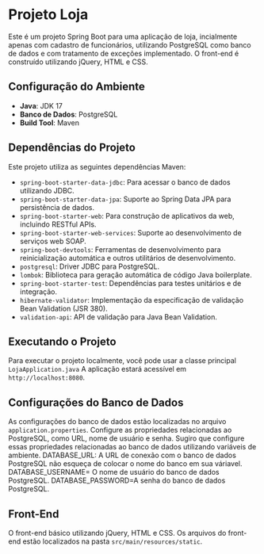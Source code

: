 # Projeto Loja

Este é um projeto Spring Boot para uma aplicação de loja, incialmente apenas com cadastro de funcionários, utilizando PostgreSQL como banco de dados e com tratamento de exceções implementado. O front-end é construído utilizando jQuery, HTML e CSS.

## Configuração do Ambiente

- **Java**: JDK 17
- **Banco de Dados**: PostgreSQL
- **Build Tool**: Maven

## Dependências do Projeto

Este projeto utiliza as seguintes dependências Maven:

- `spring-boot-starter-data-jdbc`: Para acessar o banco de dados utilizando JDBC.
- `spring-boot-starter-data-jpa`: Suporte ao Spring Data JPA para persistência de dados.
- `spring-boot-starter-web`: Para construção de aplicativos da web, incluindo RESTful APIs.
- `spring-boot-starter-web-services`: Suporte ao desenvolvimento de serviços web SOAP.
- `spring-boot-devtools`: Ferramentas de desenvolvimento para reinicialização automática e outros utilitários de desenvolvimento.
- `postgresql`: Driver JDBC para PostgreSQL.
- `lombok`: Biblioteca para geração automática de código Java boilerplate.
- `spring-boot-starter-test`: Dependências para testes unitários e de integração.
- `hibernate-validator`: Implementação da especificação de validação Bean Validation (JSR 380).
- `validation-api`: API de validação para Java Bean Validation.

## Executando o Projeto

Para executar o projeto localmente, você pode usar a classe principal `LojaApplication.java`
A aplicação estará acessível em `http://localhost:8080`.

## Configurações do Banco de Dados

As configurações do banco de dados estão localizadas no arquivo `application.properties`. 
Configure as propriedades relacionadas ao PostgreSQL, como URL, nome de usuário e senha. 
Sugiro que configure essas propriedades relacionadas ao banco de dados utilizando variáveis de ambiente.
DATABASE_URL: A URL de conexão com o banco de dados PostgreSQL não esqueça de colocar o nome do banco em sua váriavel.
DATABASE_USERNAME= O nome de usuário do banco de dados PostgreSQL.
DATABASE_PASSWORD=A senha do banco de dados PostgreSQL.

## Front-End

O front-end básico utilizando jQuery, HTML e CSS. Os arquivos do front-end estão localizados na pasta `src/main/resources/static`.


